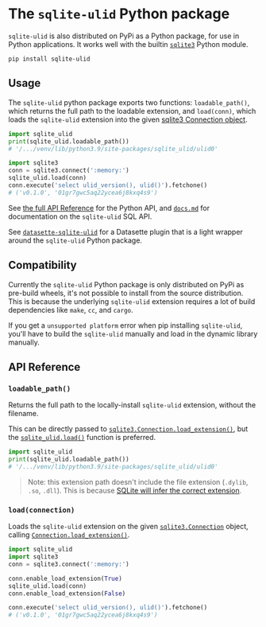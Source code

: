 # The `sqlite-ulid` Python package

`sqlite-ulid` is also distributed on PyPi as a Python package, for use in Python applications. It works well with the builtin [`sqlite3`](https://docs.python.org/3/library/sqlite3.html) Python module.

```
pip install sqlite-ulid
```

## Usage

The `sqlite-ulid` python package exports two functions: `loadable_path()`, which returns the full path to the loadable extension, and `load(conn)`, which loads the `sqlite-ulid` extension into the given [sqlite3 Connection object](https://docs.python.org/3/library/sqlite3.html#connection-objects).

```python
import sqlite_ulid
print(sqlite_ulid.loadable_path())
# '/.../venv/lib/python3.9/site-packages/sqlite_ulid/ulid0'

import sqlite3
conn = sqlite3.connect(':memory:')
sqlite_ulid.load(conn)
conn.execute('select ulid_version(), ulid()').fetchone()
# ('v0.1.0', '01gr7gwc5aq22ycea6j8kxq4s9')
```

See [the full API Reference](#api-reference) for the Python API, and [`docs.md`](../../docs.md) for documentation on the `sqlite-ulid` SQL API.

See [`datasette-sqlite-ulid`](../datasette_sqlite_ulid/) for a Datasette plugin that is a light wrapper around the `sqlite-ulid` Python package.

## Compatibility

Currently the `sqlite-ulid` Python package is only distributed on PyPi as pre-build wheels, it's not possible to install from the source distribution. This is because the underlying `sqlite-ulid` extension requires a lot of build dependencies like `make`, `cc`, and `cargo`.

If you get a `unsupported platform` error when pip installing `sqlite-ulid`, you'll have to build the `sqlite-ulid` manually and load in the dynamic library manually.

## API Reference

<h3 name="loadable_path"><code>loadable_path()</code></h3>

Returns the full path to the locally-install `sqlite-ulid` extension, without the filename.

This can be directly passed to [`sqlite3.Connection.load_extension()`](https://docs.python.org/3/library/sqlite3.html#sqlite3.Connection.load_extension), but the [`sqlite_ulid.load()`](#load) function is preferred.

```python
import sqlite_ulid
print(sqlite_ulid.loadable_path())
# '/.../venv/lib/python3.9/site-packages/sqlite_ulid/ulid0'
```

> Note: this extension path doesn't include the file extension (`.dylib`, `.so`, `.dll`). This is because [SQLite will infer the correct extension](https://www.sqlite.org/loadext.html#loading_an_extension).

<h3 name="load"><code>load(connection)</code></h3>

Loads the `sqlite-ulid` extension on the given [`sqlite3.Connection`](https://docs.python.org/3/library/sqlite3.html#sqlite3.Connection) object, calling [`Connection.load_extension()`](https://docs.python.org/3/library/sqlite3.html#sqlite3.Connection.load_extension).

```python
import sqlite_ulid
import sqlite3
conn = sqlite3.connect(':memory:')

conn.enable_load_extension(True)
sqlite_ulid.load(conn)
conn.enable_load_extension(False)

conn.execute('select ulid_version(), ulid()').fetchone()
# ('v0.1.0', '01gr7gwc5aq22ycea6j8kxq4s9')
```
